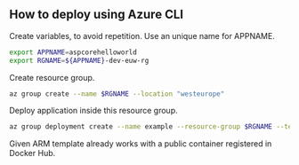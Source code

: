 ## How to deploy using Azure CLI

Create variables, to avoid repetition. Use an unique name for APPNAME.
```bash
export APPNAME=aspcorehelloworld
export RGNAME=${APPNAME}-dev-euw-rg
```

Create resource group.
```bash
az group create --name $RGNAME --location "westeurope"
```

Deploy application inside this resource group.
```bash
az group deployment create --name example --resource-group $RGNAME --template-file azuredeploy.json --parameters azuredeploy.parameters.json
```

Given ARM template already works with a public container registered in Docker Hub.